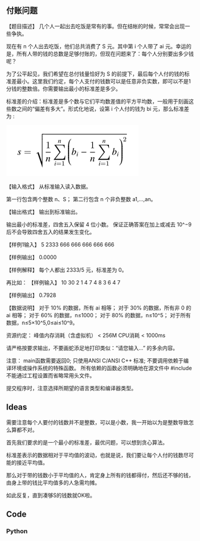 ﻿## 付账问题

【题目描述】
几个人一起出去吃饭是常有的事。但在结帐的时候，常常会出现一些争执。

现在有 n 个人出去吃饭，他们总共消费了 S 元。其中第 i 个人带了 ai 元。幸运的是，所有人带的钱的总数是足够付账的，但现在问题来了：每个人分别要出多少钱呢？

为了公平起见，我们希望在总付钱量恰好为 S 的前提下，最后每个人付的钱的标准差最小。这里我们约定，每个人支付的钱数可以是任意非负实数，即可以不是1分钱的整数倍。你需要输出最小的标准差是多少。

标准差的介绍：标准差是多个数与它们平均数差值的平方平均数，一般用于刻画这些数之间的“偏差有多大”。形式化地说，设第 i 个人付的钱为 bi 元，那么标准差为 : 

![./p1.png](./p1.png)

【输入格式】
从标准输入读入数据。

第一行包含两个整数 n、S；
第二行包含 n 个非负整数 a1,...,an。

【输出格式】
输出到标准输出。

输出最小的标准差，四舍五入保留 4 位小数。
保证正确答案在加上或减去 10^−9 后不会导致四舍五入的结果发生变化。

【样例1输入】
5 2333
666 666 666 666 666

【样例输出】
0.0000

【样例解释】
每个人都出 2333/5 元，标准差为 0。

再比如：
【样例输入】
10 30
2 1 4 7 4 8 3 6 4 7

【样例输出】
0.7928

【数据说明】
对于 10% 的数据，所有 ai 相等；
对于 30% 的数据，所有非 0 的 ai 相等；
对于 60% 的数据，n≤1000；
对于 80% 的数据，n≤10^5；
对于所有数据，n≤5×10^5,0≤ai≤10^9。


资源约定：
峰值内存消耗（含虚拟机） < 256M
CPU消耗  < 1000ms


请严格按要求输出，不要画蛇添足地打印类似：“请您输入...” 的多余内容。

注意：
main函数需要返回0;
只使用ANSI C/ANSI C++ 标准;
不要调用依赖于编译环境或操作系统的特殊函数。
所有依赖的函数必须明确地在源文件中 #include <xxx>
不能通过工程设置而省略常用头文件。

提交程序时，注意选择所期望的语言类型和编译器类型。

## Ideas

需要注意每个人要付的钱数并不是整数，可以是小数，我一开始以为是整数导致怎么算都不对。

首先我们要求的是一个最小的标准差，最优问题，可以想到贪心算法。

标准差表示的数据相对于平均值的波动，也就是说，我们要让每个人付的钱数尽可能的接近平均值。

那么对于带的钱数小于平均值的人，肯定身上所有的钱都得付，然后还不够的钱，由身上带的钱比平均值多的人急需均摊。

如此反复，直到凑够S的钱数就OK啦。

## Code

### Python

